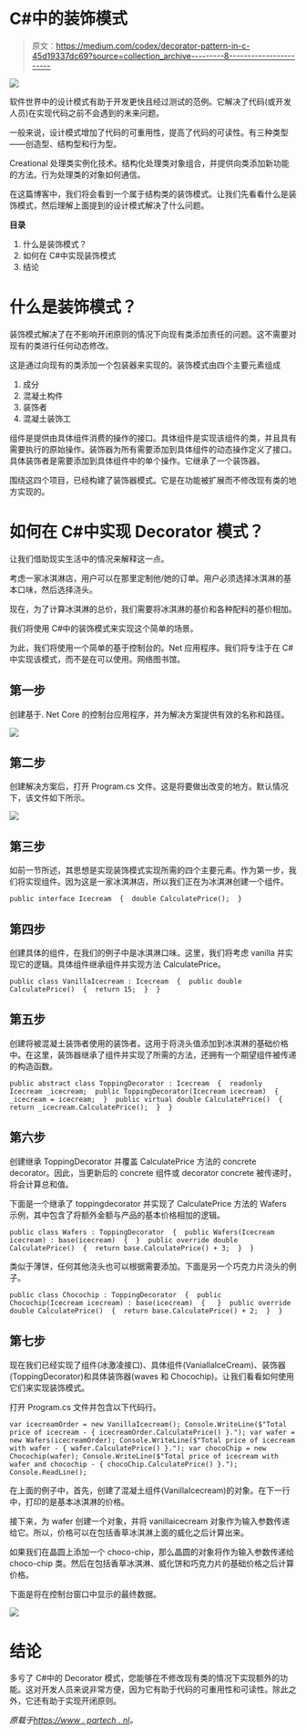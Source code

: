 # C#中的装饰模式

> 原文：<https://medium.com/codex/decorator-pattern-in-c-45d19337dc69?source=collection_archive---------8----------------------->

![](img/e5e4eda33c8d12919f793111027926ee.png)

软件世界中的设计模式有助于开发更快且经过测试的范例。它解决了代码(或开发人员)在实现代码之前不会遇到的未来问题。

一般来说，设计模式增加了代码的可重用性，提高了代码的可读性。有三种类型——创造型、结构型和行为型。

Creational 处理类实例化技术。结构化处理类对象组合，并提供向类添加新功能的方法。行为处理类的对象如何通信。

在这篇博客中，我们将会看到一个属于结构类的装饰模式。让我们先看看什么是装饰模式，然后理解上面提到的设计模式解决了什么问题。

**目录**

1.  什么是装饰模式？
2.  如何在 C#中实现装饰模式
3.  结论

# 什么是装饰模式？

装饰模式解决了在不影响开闭原则的情况下向现有类添加责任的问题。这不需要对现有的类进行任何动态修改。

这是通过向现有的类添加一个包装器来实现的。装饰模式由四个主要元素组成

1.  成分
2.  混凝土构件
3.  装饰者
4.  混凝土装饰工

组件是提供由具体组件消费的操作的接口。具体组件是实现该组件的类，并且具有需要执行的原始操作。装饰器为所有需要添加到具体组件的动态操作定义了接口。具体装饰者是需要添加到具体组件中的单个操作。它继承了一个装饰器。

围绕这四个项目，已经构建了装饰器模式。它是在功能被扩展而不修改现有类的地方实现的。

# 如何在 C#中实现 Decorator 模式？

让我们借助现实生活中的情况来解释这一点。

考虑一家冰淇淋店，用户可以在那里定制他/她的订单。用户必须选择冰淇淋的基本口味，然后选择浇头。

现在，为了计算冰淇淋的总价，我们需要将冰淇淋的基价和各种配料的基价相加。

我们将使用 C#中的装饰模式来实现这个简单的场景。

为此，我们将使用一个简单的基于控制台的。Net 应用程序。我们将专注于在 C#中实现该模式，而不是在可以使用。网络图书馆。

## 第一步

创建基于. Net Core 的控制台应用程序，并为解决方案提供有效的名称和路径。

![](img/6abad8dbcf3e3b2ea49e52eed5d47cc4.png)

## 第二步

创建解决方案后，打开 Program.cs 文件。这是将要做出改变的地方。默认情况下，该文件如下所示。

![](img/6b377bbd38dd4154e864a7b2badd2d66.png)

## 第三步

如前一节所述，其思想是实现装饰模式实现所需的四个主要元素。作为第一步，我们将实现组件。因为这是一家冰淇淋店，所以我们正在为冰淇淋创建一个组件。

```
public interface Icecream ​ { ​ double CalculatePrice(); ​ }
```

## 第四步

创建具体的组件，在我们的例子中是冰淇淋口味。这里，我们将考虑 vanilla 并实现它的逻辑。具体组件继承组件并实现方法 CalculatePrice。

```
public class VanillaIcecream : Icecream ​ { ​ public double CalculatePrice() ​ { ​ return 15; ​ } ​ }
```

## 第五步

创建将被混凝土装饰者使用的装饰者。这用于将浇头值添加到冰淇淋的基础价格中。在这里，装饰器继承了组件并实现了所需的方法，还拥有一个期望组件被传递的构造函数。

```
public abstract class ToppingDecorator : Icecream ​ { ​ readonly Icecream _icecream; ​ public ToppingDecorator(Icecream icecream) ​ { ​ _icecream = icecream; ​ } ​ public virtual double CalculatePrice() ​ { ​ return _icecream.CalculatePrice(); ​ } ​ }
```

## 第六步

创建继承 ToppingDecorator 并覆盖 CalculatePrice 方法的 concrete decorator。因此，当更新后的 concrete 组件或 decorator concrete 被传递时，将会计算总和值。

下面是一个继承了 toppingdecorator 并实现了 CalculatePrice 方法的 Wafers 示例，其中包含了将额外金额与产品的基本价格相加的逻辑。

```
public class Wafers : ToppingDecorator ​ { ​ public Wafers(Icecream icecream) : base(icecream) ​ { ​ } ​ public override double CalculatePrice() ​ { ​ return base.CalculatePrice() + 3; ​ } ​ }
```

类似于薄饼，任何其他浇头也可以根据需要添加。下面是另一个巧克力片浇头的例子。

```
public class Chocochip : ToppingDecorator ​ { ​ public Chocochip(Icecream icecream) : base(icecream) ​ { ​ ​ } ​ public override double CalculatePrice() ​ { ​ return base.CalculatePrice() + 2; ​ } ​ }
```

## 第七步

现在我们已经实现了组件(冰激凌接口)、具体组件(VaniallaIceCream)、装饰器(ToppingDecorator)和具体装饰器(waves 和 Chocochip)。让我们看看如何使用它们来实现装饰模式。

打开 Program.cs 文件并包含以下代码行。

```
var icecreamOrder = new VanillaIcecream(); Console.WriteLine($"Total price of icecream - { icecreamOrder.CalculatePrice() }."); var wafer = new Wafers(icecreamOrder); Console.WriteLine($"Total price of icecream with wafer - { wafer.CalculatePrice() }."); var chocoChip = new Chocochip(wafer); Console.WriteLine($"Total price of icecream with wafer and chocochip - { chocoChip.CalculatePrice() }."); Console.ReadLine();
```

在上面的例子中，首先，创建了混凝土组件(VanillaIcecream)的对象。在下一行中，打印的是基本冰淇淋的价格。

接下来，为 wafer 创建一个对象，并将 vanillaicecream 对象作为输入参数传递给它。所以，价格可以在包括香草冰淇淋上面的威化之后计算出来。

如果我们在晶圆上添加一个 choco-chip，那么晶圆的对象将作为输入参数传递给 choco-chip 类。然后在包括香草冰淇淋、威化饼和巧克力片的基础价格之后计算价格。

下面是将在控制台窗口中显示的最终数据。

![](img/f5a12b4c0bd968d63e6aa2fa504133b3.png)

# 结论

多亏了 C#中的 Decorator 模式，您能够在不修改现有类的情况下实现额外的功能。这对开发人员来说非常方便，因为它有助于代码的可重用性和可读性。除此之外，它还有助于实现开闭原则。

*原载于*[*https://www . partech . nl*](https://www.partech.nl/nl/publicaties/2021/05/decorator-pattern-in-c-sharp)*。*